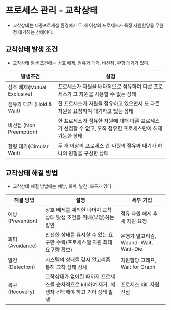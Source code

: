 # 프로세스 관리 - 교착상태
* 교착상태는 다중프로세싱 환경에서 두 개 이상의 프로세스가 특정 자원할당을 무한정 대기하는 상태이다.

## 교착상태 발생 조건
* 교착상태 발생 조건에는 상호 배제, 점유와 대기, 비선점, 환형 대기가 있다.

|발생조건|설명|
|--|--|
| 상호 배제(Mutual Exclusive) | 프로세스가 자원을 배타적으로 점유하여 다른 프로세스가 그 자원을 사용할 수 없는 상태 |
| 점유와 대기 (Hold & Wait) | 한 프로세스가 자원을 점유하고 있으면서 또 다른 자원을 요청하여 대기하고 있는 상태 |
| 비선점 (Non Preemption) | 한 프로세스가 점유한 자원에 대해 다른 프로세스가 선점할 수 없고, 오직 점유한 프로세스만이 해제 가능한 상태 |
| 환형 대기(Circular Wait) | 두 개 이상의 프로세스 간 자원의 점유와 대기가 하나의 원형을 구성한 상태 |

## 교착상태 해결 방법
* 교착상태 해결 방법에는 예방, 회피, 발견, 복구가 있다.

| 해결 방법 | 설명 | 세부 기법 |
|--|--|--|
| 예방(Prevention) | 상호 배제를 제외한 나머지 교착상태 발생 조건을 위배(부정)하는 방안 | 점유 자원 해제 후 새 자원 요청 |
| 회피(Avoidance) | 안전한 상태를 유지할 수 있는 요구만 수락(프로세스별 자원 최대요구량 확보) | 은행가 알고리즘, Wound-Wait, Wati-Die |
| 발견(Detection) | 시스템의 상태를 감시 알고리즘 통해 교착 상태 검사 | 자원할당 그래프, Wait for Graph |
|복구(Recovery) | 교착상태가 없어질 때까지 프로세스를 순차적으로 kill하여 제거, 희생자 선택해야 하고 기아 상태 발생 | 프로세스 kill, 자원선점 |

